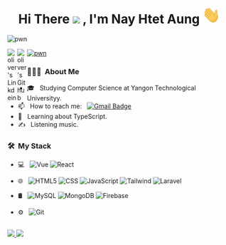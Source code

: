 
<!-- <p align="Center" ><img src="https://camo.githubusercontent.com/3b7c592ede97b6138ffd4b1cc1541c2f3b11fd39/687474703a2f2f33312e6d656469612e74756d626c722e636f6d2f31376665613932306666333665663466356238373764353231366137616164392f74756d626c725f6d6f39786a65387a5a34317163626975666f315f313238302e676966" height="350px" width ="350px"></p> -->

<h1 align="Center">  Hi There <img src="https://media.giphy.com/media/WUlplcMpOCEmTGBtBW/giphy.gif" width="40px"> , I'm Nay Htet Aung <img src="https://raw.githubusercontent.com/ABSphreak/ABSphreak/master/gifs/Hi.gif" width="40px" /> </h1>
<p align="left"> <img src="https://komarev.com/ghpvc/?username=Olivernha" alt="pwn" /> </p>

<a href="https://www.facebook.com/profile.php?id=100009412815085" target="_blank">
  <img align="center" src="https://cdn.jsdelivr.net/npm/simple-icons@3.0.1/icons/facebook.svg" alt="pwn" height="25" width="25" />
</a>

<a href="https://www.linkedin.com/nay-htet-aung-63b97618b">
  <img align="left" alt="oliver's Linkdein" width="22px" src="https://cdn.jsdelivr.net/npm/simple-icons@v3/icons/linkedin.svg" />
</a>
<a href="https://github.com/Olivernha">
  <img align="left" alt="oliver's Github" width="22px" src="https://cdn.jsdelivr.net/npm/simple-icons@v3/icons/github.svg" />
</a>

<br />

<h3> 👨🏻‍💻 &nbsp;About Me </h3>

- 🎓 &nbsp; Studying Computer Science at Yangon Technological Universityy.
- 📫 &nbsp; How to reach me: &nbsp;&nbsp;[![Gmail Badge](https://img.shields.io/badge/-Gmail-c14438?style=flat-square&logo=Gmail&logoColor=white&link=mailto:nayhtetaung20133@gmail.com)](mailto:nayhtetaung20133@gmail.com)
- 🌱 &nbsp; Learning about TypeScript.
- ✍️ &nbsp; Listening music.

<h3> 🛠 &nbsp;My Stack</h3>

- 💻 &nbsp;
  ![Vue](https://img.shields.io/badge/-Vue-333333?style=flat&logo=vue.js)
  ![React](https://img.shields.io/badge/-React-333333?style=flat&logo=react)
<!--   ![Node.js](https://img.shields.io/badge/-Node.js-333333?style=flat&logo=node.js) -->
  
- 🌐 &nbsp;
  ![HTML5](https://img.shields.io/badge/-HTML5-333333?style=flat&logo=HTML5)
  ![CSS](https://img.shields.io/badge/-CSS-333333?style=flat&logo=CSS3&logoColor=1572B6)
  ![JavaScript](https://img.shields.io/badge/-JavaScript-333333?style=flat&logo=javascript)
  ![Tailwind](https://img.shields.io/badge/-Tailwind-333333?style=flat&logo=tailwindcss&logoColor=563D7C)
  ![Laravel](https://img.shields.io/badge/-Laravel-333333?style=flat&logo=laravel)
 
- 🛢 &nbsp;
  ![MySQL](https://img.shields.io/badge/-MySQL-333333?style=flat&logo=mysql)
  ![MongoDB](https://img.shields.io/badge/-MongoDB-333333?style=flat&logo=mongodb)
  ![Firebase](https://img.shields.io/badge/-Firebase-333333?style=flat&logo=firebase)
  
- ⚙️ &nbsp;
  ![Git](https://img.shields.io/badge/-Git-333333?style=flat&logo=git)
<br/>

<a href="https://github.com/Olivernha">
  <img height="180em" src="https://github-readme-stats.vercel.app/api?username=Olivernha&theme=buefy&show_icons=true" />
  <img height="180em" src="https://github-readme-stats.vercel.app/api/top-langs/?username=Olivernha&theme=buefy&layout=compact" />
</a>
